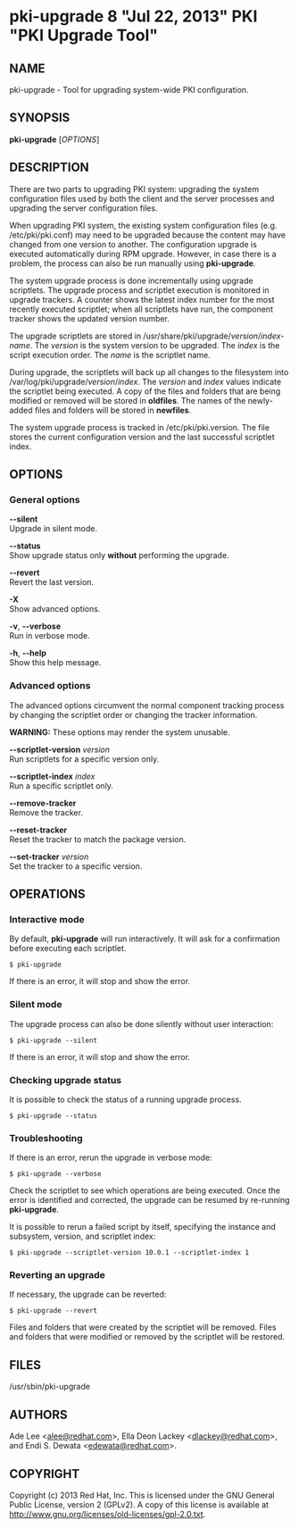 # pki-upgrade 8 "Jul 22, 2013" PKI "PKI Upgrade Tool"

## NAME

pki-upgrade - Tool for upgrading system-wide PKI configuration.

## SYNOPSIS

**pki-upgrade** [*OPTIONS*]

## DESCRIPTION

There are two parts to upgrading PKI system: upgrading the system configuration files used by both the client
and the server processes and upgrading the server configuration files.

When upgrading PKI system, the existing system configuration files (e.g. /etc/pki/pki.conf)
may need to be upgraded because the content may have changed from one version to another.
The configuration upgrade is executed automatically during RPM upgrade.
However, in case there is a problem, the process can also be run manually using **pki-upgrade**.

The system upgrade process is done incrementally using upgrade scriptlets.
The upgrade process and scriptlet execution is monitored in upgrade trackers.
A counter shows the latest index number for the most recently executed scriptlet;
when all scriptlets have run, the component tracker shows the updated version number.

The upgrade scriptlets are stored in /usr/share/pki/upgrade/*version*/*index*-*name*.
The *version* is the system version to be upgraded.
The *index* is the script execution order.
The *name* is the scriptlet name.

During upgrade, the scriptlets will back up all changes to the filesystem into /var/log/pki/upgrade/*version*/*index*.
The *version* and *index* values indicate the scriptlet being executed.
A copy of the files and folders that are being modified or removed will be stored in **oldfiles**.
The names of the newly-added files and folders will be stored in **newfiles**.

The system upgrade process is tracked in /etc/pki/pki.version.
The file stores the current configuration version and the last successful scriptlet index.

## OPTIONS

### General options

**--silent**  
    Upgrade in silent mode.

**--status**  
    Show upgrade status only **without** performing the upgrade.

**--revert**  
    Revert the last version.

**-X**  
    Show advanced options.

**-v**, **--verbose**  
    Run in verbose mode.

**-h**, **--help**  
    Show this help message.

### Advanced options

The advanced options circumvent the normal component tracking process by changing the
scriptlet order or changing the tracker information.

**WARNING:** These options may render the system unusable.

**--scriptlet-version** *version*  
    Run scriptlets for a specific version only.

**--scriptlet-index** *index*  
    Run a specific scriptlet only.

**--remove-tracker**  
    Remove the tracker.

**--reset-tracker**  
    Reset the tracker to match the package version.

**--set-tracker** *version*  
    Set the tracker to a specific version.

## OPERATIONS

### Interactive mode

By default, **pki-upgrade** will run interactively.
It will ask for a confirmation before executing each scriptlet.

```
$ pki-upgrade
```

If there is an error, it will stop and show the error.

### Silent mode

The upgrade process can also be done silently without user interaction:

```
$ pki-upgrade --silent
```

If there is an error, it will stop and show the error.

### Checking upgrade status

It is possible to check the status of a running upgrade process.

```
$ pki-upgrade --status
```

### Troubleshooting

If there is an error, rerun the upgrade in verbose mode:

```
$ pki-upgrade --verbose
```

Check the scriptlet to see which operations are being executed.
Once the error is identified and corrected, the upgrade can be resumed by re-running **pki-upgrade**.

It is possible to rerun a failed script by itself, specifying the instance and subsystem,
version, and scriptlet index:

```
$ pki-upgrade --scriptlet-version 10.0.1 --scriptlet-index 1
```

### Reverting an upgrade

If necessary, the upgrade can be reverted:

```
$ pki-upgrade --revert
```

Files and folders that were created by the scriptlet will be removed.
Files and folders that were modified or removed by the scriptlet will be restored.

## FILES

/usr/sbin/pki-upgrade

## AUTHORS

Ade Lee &lt;alee@redhat.com&gt;, Ella Deon Lackey &lt;dlackey@redhat.com&gt;, and Endi S. Dewata &lt;edewata@redhat.com&gt;.

## COPYRIGHT

Copyright (c) 2013 Red Hat, Inc.
This is licensed under the GNU General Public License, version 2 (GPLv2).
A copy of this license is available at http://www.gnu.org/licenses/old-licenses/gpl-2.0.txt.
